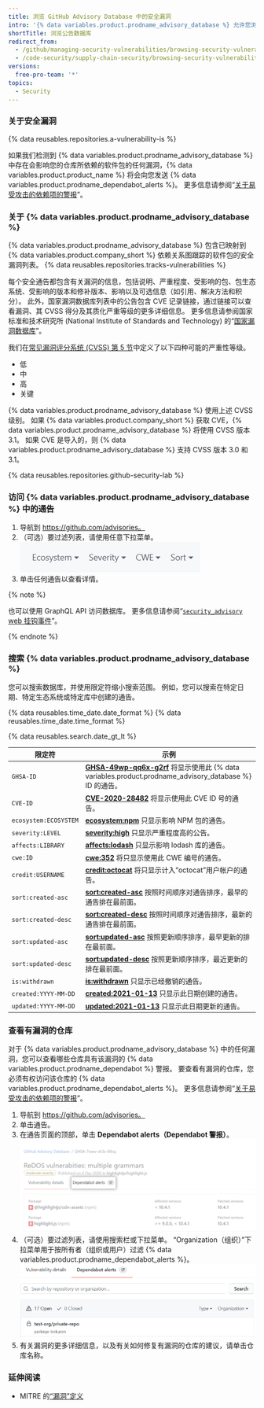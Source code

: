 ```yaml
---
title: 浏览 GitHub Advisory Database 中的安全漏洞
intro: '{% data variables.product.prodname_advisory_database %} 允许您浏览或搜索影响 {% data variables.product.company_short %} 上开源项目的漏洞。'
shortTitle: 浏览公告数据库
redirect_from:
  - /github/managing-security-vulnerabilities/browsing-security-vulnerabilities-in-the-github-advisory-database
  - /code-security/supply-chain-security/browsing-security-vulnerabilities-in-the-github-advisory-database
versions:
  free-pro-team: '*'
topics:
  - Security
---
```

<!--Marketing-LINK: From /features/security/software-supply-chain page "Browsing security vulnerabilities in the GitHub Advisory Database".-->

### 关于安全漏洞

{% data reusables.repositories.a-vulnerability-is %}

如果我们检测到 {% data variables.product.prodname_advisory_database %} 中存在会影响您的仓库所依赖的软件包的任何漏洞，{% data variables.product.product_name %} 将会向您发送 {% data variables.product.prodname_dependabot_alerts %}。 更多信息请参阅“[关于易受攻击的依赖项的警报](/code-security/supply-chain-security/about-alerts-for-vulnerable-dependencies)”。

### 关于 {% data variables.product.prodname_advisory_database %}

{% data variables.product.prodname_advisory_database %} 包含已映射到 {% data variables.product.company_short %} 依赖关系图跟踪的软件包的安全漏洞列表。 {% data reusables.repositories.tracks-vulnerabilities %}

每个安全通告都包含有关漏洞的信息，包括说明、严重程度、受影响的包、包生态系统、受影响的版本和修补版本、影响以及可选信息（如引用、解决方法和积分）。 此外，国家漏洞数据库列表中的公告包含 CVE 记录链接，通过链接可以查看漏洞、其 CVSS 得分及其质化严重等级的更多详细信息。 更多信息请参阅国家标准和技术研究所 (National Institute of Standards and Technology) 的“[国家漏洞数据库](https://nvd.nist.gov/)”。

我们在[常见漏洞评分系统 (CVSS) 第 5 节](https://www.first.org/cvss/specification-document)中定义了以下四种可能的严重性等级。
- 低
- 中
- 高
- 关键

{% data variables.product.prodname_advisory_database %} 使用上述 CVSS 级别。 如果 {% data variables.product.company_short %} 获取 CVE，{% data variables.product.prodname_advisory_database %} 将使用 CVSS 版本 3.1。 如果 CVE 是导入的，则 {% data variables.product.prodname_advisory_database %} 支持 CVSS 版本 3.0 和 3.1。

{% data reusables.repositories.github-security-lab %}

### 访问 {% data variables.product.prodname_advisory_database %} 中的通告

1. 导航到 https://github.com/advisories。
2. （可选）要过滤列表，请使用任意下拉菜单。 ![下拉过滤器](/assets/images/help/security/advisory-database-dropdown-filters.png)
3. 单击任何通告以查看详情。

{% note %}

也可以使用 GraphQL API 访问数据库。 更多信息请参阅“[`security_advisory` web 挂钩事件](/webhooks/event-payloads/#security_advisory)”。

{% endnote %}

### 搜索 {% data variables.product.prodname_advisory_database %}

您可以搜索数据库，并使用限定符缩小搜索范围。 例如，您可以搜索在特定日期、特定生态系统或特定库中创建的通告。

{% data reusables.time_date.date_format %} {% data reusables.time_date.time_format %}

{% data reusables.search.date_gt_lt %}

| 限定符                   | 示例                                                                                                                                                          |
| --------------------- | ----------------------------------------------------------------------------------------------------------------------------------------------------------- |
| `GHSA-ID`             | [**GHSA-49wp-qq6x-g2rf**](https://github.com/advisories?query=GHSA-49wp-qq6x-g2rf) 将显示使用此 {% data variables.product.prodname_advisory_database %} ID 的通告。 |
| `CVE-ID`              | [**CVE-2020-28482**](https://github.com/advisories?query=CVE-2020-28482) 将显示使用此 CVE ID 号的通告。                                                                |
| `ecosystem:ECOSYSTEM` | [**ecosystem:npm**](https://github.com/advisories?utf8=%E2%9C%93&query=ecosystem%3Anpm) 只显示影响 NPM 包的通告。                                                     |
| `severity:LEVEL`      | [**severity:high**](https://github.com/advisories?utf8=%E2%9C%93&query=severity%3Ahigh) 只显示严重程度高的公告。                                                        |
| `affects:LIBRARY`     | [**affects:lodash**](https://github.com/advisories?utf8=%E2%9C%93&query=affects%3Alodash) 只显示影响 lodash 库的通告。                                                |
| `cwe:ID`              | [**cwe:352**](https://github.com/advisories?query=cwe%3A352) 将只显示使用此 CWE 编号的通告。                                                                             |
| `credit:USERNAME`     | [**credit:octocat**](https://github.com/advisories?query=credit%3Aoctocat) 将只显示计入“octocat”用户帐户的通告。                                                          |
| `sort:created-asc`    | [**sort:created-asc**](https://github.com/advisories?utf8=%E2%9C%93&query=sort%3Acreated-asc) 按照时间顺序对通告排序，最早的通告排在最前面。                                       |
| `sort:created-desc`   | [**sort:created-desc**](https://github.com/advisories?utf8=%E2%9C%93&query=sort%3Acreated-desc) 按照时间顺序对通告排序，最新的通告排在最前面。                                     |
| `sort:updated-asc`    | [**sort:updated-asc**](https://github.com/advisories?utf8=%E2%9C%93&query=sort%3Aupdated-asc) 按照更新顺序排序，最早更新的排在最前面。                                          |
| `sort:updated-desc`   | [**sort:updated-desc**](https://github.com/advisories?utf8=%E2%9C%93&query=sort%3Aupdated-desc) 按照更新顺序排序，最近更新的排在最前面。                                        |
| `is:withdrawn`        | [**is:withdrawn**](https://github.com/advisories?utf8=%E2%9C%93&query=is%3Awithdrawn) 只显示已经撤销的通告。                                                           |
| `created:YYYY-MM-DD`  | [**created:2021-01-13**](https://github.com/advisories?utf8=%E2%9C%93&query=created%3A2021-01-13) 只显示此日期创建的通告。                                              |
| `updated:YYYY-MM-DD`  | [**updated:2021-01-13**](https://github.com/advisories?utf8=%E2%9C%93&query=updated%3A2021-01-13) 只显示此日期更新的通告。                                              |

### 查看有漏洞的仓库

对于 {% data variables.product.prodname_advisory_database %} 中的任何漏洞，您可以查看哪些仓库具有该漏洞的 {% data variables.product.prodname_dependabot %} 警报。 要查看有漏洞的仓库，您必须有权访问该仓库的 {% data variables.product.prodname_dependabot_alerts %}。 更多信息请参阅“[关于易受攻击的依赖项的警报](/code-security/supply-chain-security/about-alerts-for-vulnerable-dependencies#access-to-dependabot-alerts)”。

1. 导航到 https://github.com/advisories。
2. 单击通告。
3. 在通告页面的顶部，单击 **Dependabot alerts（Dependabot 警报）**。 ![Dependabot 警报](/assets/images/help/security/advisory-database-dependabot-alerts.png)
4. （可选）要过滤列表，请使用搜索栏或下拉菜单。 “Organization（组织）”下拉菜单用于按所有者（组织或用户）过滤 {% data variables.product.prodname_dependabot_alerts %}。 ![用于过滤警报的搜索栏和下拉菜单](/assets/images/help/security/advisory-database-dependabot-alerts-filters.png)
5. 有关漏洞的更多详细信息，以及有关如何修复有漏洞的仓库的建议，请单击仓库名称。

### 延伸阅读

- MITRE 的[“漏洞”定义](https://cve.mitre.org/about/terminology.html#vulnerability)
